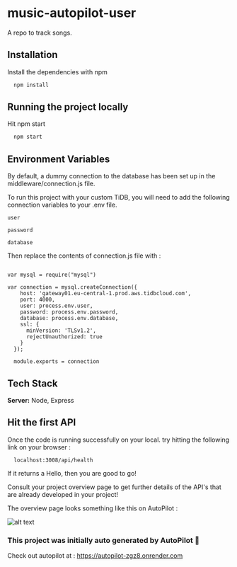 
# music-autopilot-user

A repo to track songs.




## Installation

Install the dependencies with npm

```bash
  npm install
```



## Running the project locally

Hit npm start

```bash
  npm start
```


## Environment Variables

By default, a dummy connection to the database has been set up in the middleware/connection.js file.

To run this project with your custom TiDB, you will need to add the following connection variables to your .env file.

`user`

`password`

`database`

Then replace the contents of connection.js file with : 

```

var mysql = require("mysql")

var connection = mysql.createConnection({
    host: 'gateway01.eu-central-1.prod.aws.tidbcloud.com',
    port: 4000,
    user: process.env.user,
    password: process.env.password,
    database: process.env.database,
    ssl: {
      minVersion: 'TLSv1.2',
      rejectUnauthorized: true
    }
  });

  module.exports = connection

  ```


## Tech Stack

**Server:** Node, Express


## Hit the first API

Once the code is running successfully on your local. try hitting the following link on your browser : 

```http
  localhost:3008/api/health
```


If it returns a Hello, then you are good to go!

Consult your project overview page to get further details of the API's that are already developed in your project!

The overview page looks something like this on AutoPilot : 

![alt text](https://i.ibb.co/DMWJy0T/Screenshot-2023-07-29-at-4-42-44-AM.png)


### This project was initially auto generated by AutoPilot 🚀

Check out autopilot at : https://autopilot-zgz8.onrender.com



